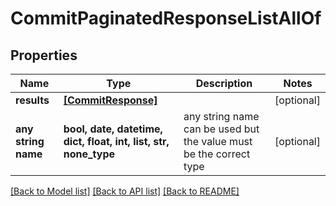 # CommitPaginatedResponseListAllOf


## Properties
Name | Type | Description | Notes
------------ | ------------- | ------------- | -------------
**results** | [**[CommitResponse]**](CommitResponse.md) |  | [optional] 
**any string name** | **bool, date, datetime, dict, float, int, list, str, none_type** | any string name can be used but the value must be the correct type | [optional]

[[Back to Model list]](../README.md#documentation-for-models) [[Back to API list]](../README.md#documentation-for-api-endpoints) [[Back to README]](../README.md)


